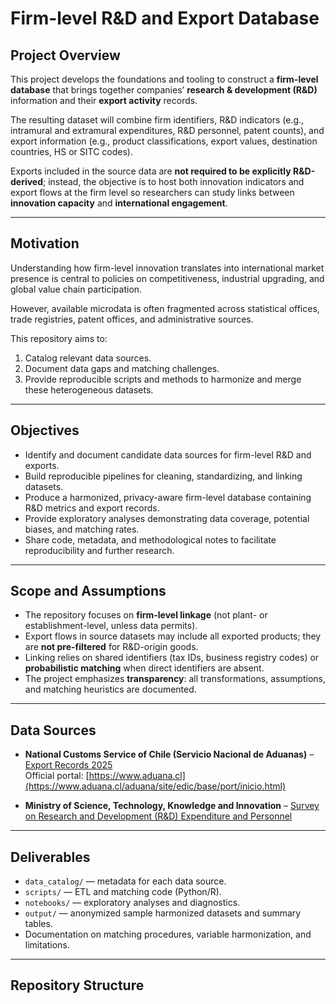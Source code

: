 # Firm-level R&D and Export Database

## Project Overview
This project develops the foundations and tooling to construct a **firm-level database** that brings together companies’ **research & development (R&D)** information and their **export activity** records.  

The resulting dataset will combine firm identifiers, R&D indicators (e.g., intramural and extramural expenditures, R&D personnel, patent counts), and export information (e.g., product classifications, export values, destination countries, HS or SITC codes).  

Exports included in the source data are **not required to be explicitly R&D-derived**; instead, the objective is to host both innovation indicators and export flows at the firm level so researchers can study links between **innovation capacity** and **international engagement**.

---

## Motivation
Understanding how firm-level innovation translates into international market presence is central to policies on competitiveness, industrial upgrading, and global value chain participation.  

However, available microdata is often fragmented across statistical offices, trade registries, patent offices, and administrative sources.  

This repository aims to:
1. Catalog relevant data sources.  
2. Document data gaps and matching challenges.  
3. Provide reproducible scripts and methods to harmonize and merge these heterogeneous datasets.

---

## Objectives
- Identify and document candidate data sources for firm-level R&D and exports.  
- Build reproducible pipelines for cleaning, standardizing, and linking datasets.  
- Produce a harmonized, privacy-aware firm-level database containing R&D metrics and export records.  
- Provide exploratory analyses demonstrating data coverage, potential biases, and matching rates.  
- Share code, metadata, and methodological notes to facilitate reproducibility and further research.

---

## Scope and Assumptions
- The repository focuses on **firm-level linkage** (not plant- or establishment-level, unless data permits).  
- Export flows in source datasets may include all exported products; they are **not pre-filtered** for R&D-origin goods.  
- Linking relies on shared identifiers (tax IDs, business registry codes) or **probabilistic matching** when direct identifiers are absent.  
- The project emphasizes **transparency**: all transformations, assumptions, and matching heuristics are documented.

---

## Data Sources  

- **National Customs Service of Chile (Servicio Nacional de Aduanas)** – [Export Records 2025](https://datos.gob.cl/dataset/registro-de-exportaciones-2025)  
  Official portal: [https://www.aduana.cl](https://www.aduana.cl/aduana/site/edic/base/port/inicio.html)  

- **Ministry of Science, Technology, Knowledge and Innovation** – [Survey on Research and Development (R&D) Expenditure and Personnel](https://observa.minciencia.gob.cl/encuesta/encuesta-sobre-gasto-y-personal-en-investigacion-y-desarrollo-id)

---

## Deliverables
- `data_catalog/` — metadata for each data source.  
- `scripts/` — ETL and matching code (Python/R).  
- `notebooks/` — exploratory analyses and diagnostics.  
- `output/` — anonymized sample harmonized datasets and summary tables.  
- Documentation on matching procedures, variable harmonization, and limitations.

---

## Repository Structure
